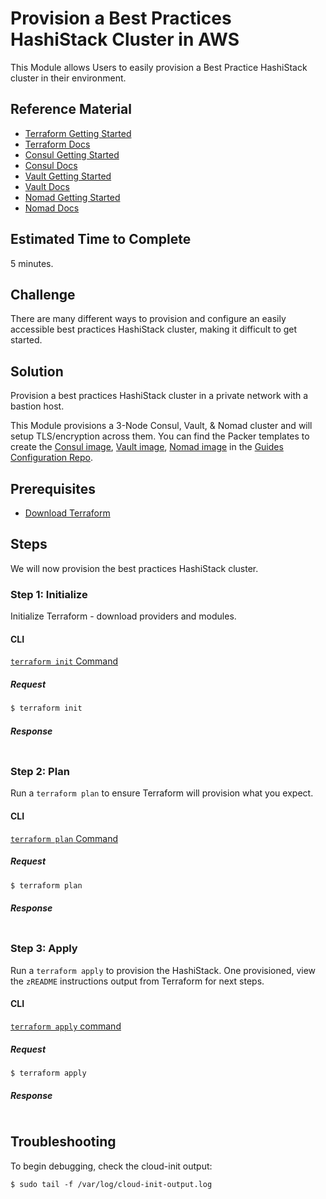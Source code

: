 # Provision a Best Practices HashiStack Cluster in AWS

This Module allows Users to easily provision a Best Practice HashiStack cluster in their environment.

## Reference Material

- [Terraform Getting Started](https://www.terraform.io/intro/getting-started/install.html)
- [Terraform Docs](https://www.terraform.io/docs/index.html)
- [Consul Getting Started](https://www.consul.io/intro/getting-started/install.html)
- [Consul Docs](https://www.consul.io/docs/index.html)
- [Vault Getting Started](https://www.vaultproject.io/intro/getting-started/install.html)
- [Vault Docs](https://www.vaultproject.io/docs/index.html)
- [Nomad Getting Started](https://www.nomadproject.io/intro/getting-started/install.html)
- [Nomad Docs](https://www.nomadproject.io/docs/index.html)

## Estimated Time to Complete

5 minutes.

## Challenge

There are many different ways to provision and configure an easily accessible best practices HashiStack cluster, making it difficult to get started.

## Solution

Provision a best practices HashiStack cluster in a private network with a bastion host.

This Module provisions a 3-Node Consul, Vault, & Nomad cluster and will setup TLS/encryption across them. You can find the Packer templates to create the [Consul image](https://github.com/hashicorp/guides-configuration/blob/master/consul/consul-aws.json), [Vault image](https://github.com/hashicorp/guides-configuration/blob/master/vault/vault-aws.json), [Nomad image](https://github.com/hashicorp/guides-configuration/blob/master/nomad/nomad-aws.json) in the [Guides Configuration Repo](https://github.com/hashicorp/guides-configuration/).

## Prerequisites

- [Download Terraform](https://www.terraform.io/downloads.html)

## Steps

We will now provision the best practices HashiStack cluster.

### Step 1: Initialize

Initialize Terraform - download providers and modules.

#### CLI

[`terraform init` Command](https://www.terraform.io/docs/commands/init.html)

##### Request

```sh
$ terraform init
```

##### Response
```
```

### Step 2: Plan

Run a `terraform plan` to ensure Terraform will provision what you expect.

#### CLI

[`terraform plan` Command](https://www.terraform.io/docs/commands/plan.html)

##### Request

```sh
$ terraform plan
```

##### Response
```
```

### Step 3: Apply

Run a `terraform apply` to provision the HashiStack. One provisioned, view the `zREADME` instructions output from Terraform for next steps.

#### CLI

[`terraform apply` command](https://www.terraform.io/docs/commands/apply.html)

##### Request

```sh
$ terraform apply
```

##### Response
```
```

## Troubleshooting
To begin debugging, check the cloud-init output:

```shell
$ sudo tail -f /var/log/cloud-init-output.log
```
